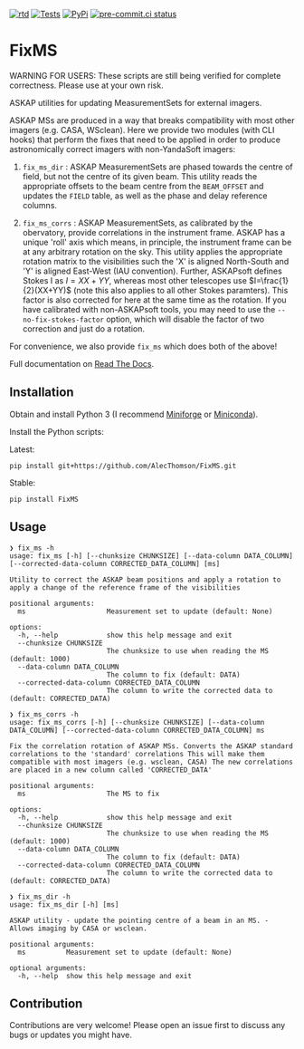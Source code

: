 [![rtd](https://readthedocs.org/projects/fixms/badge/?version=latest)](https://fixms.readthedocs.io/) [![Tests](https://github.com/AlecThomson/FixMS/actions/workflows/test.yml/badge.svg)](https://github.com/AlecThomson/FixMS/actions/workflows/test.yml) [![PyPi](https://github.com/AlecThomson/FixMS/actions/workflows/publish.yml/badge.svg)](https://pypi.org/project/fixms/) [![pre-commit.ci status](https://results.pre-commit.ci/badge/github/AlecThomson/FixMS/main.svg)](https://results.pre-commit.ci/latest/github/AlecThomson/FixMS/main)


# FixMS

WARNING FOR USERS:
These scripts are still being verified for complete correctness. Please use at your own risk.

ASKAP utilities for updating MeasurementSets for external imagers.

ASKAP MSs are produced in a way that breaks compatibility with most other imagers (e.g. CASA, WSclean). Here we provide two modules (with CLI hooks) that perform the fixes that need to be applied in order to produce astronomically correct imagers with non-YandaSoft imagers:

1. `fix_ms_dir` : ASKAP MeasurementSets are phased towards the centre of field, but not the centre of its given beam. This utility reads the appropriate offsets to the beam centre from the `BEAM_OFFSET` and updates the `FIELD` table, as well as the phase and delay reference columns.

2. `fix_ms_corrs` : ASKAP MeasurementSets, as calibrated by the obervatory, provide correlations in the instrument frame. ASKAP has a unique 'roll' axis which means, in principle, the instrument frame can be at any arbitrary rotation on the sky. This utility applies the appropriate rotation matrix to the visibilities such the 'X' is aligned North-South and 'Y' is aligned East-West (IAU convention). Further, ASKAPsoft defines Stokes I as $I=XX+YY$, whereas most other telescopes use $I=\frac{1}{2}(XX+YY)$ (note this also applies to all other Stokes paramters). This factor is also corrected for here at the same time as the rotation. If you have calibrated with non-ASKAPsoft tools, you may need to use the `--no-fix-stokes-factor` option, which will disable the factor of two correction and just do a rotation.

For convenience, we also provide `fix_ms` which does both of the above!

Full documentation on [Read The Docs](https://fixms.readthedocs.io/en/latest/).

## Installation

Obtain and install Python 3 (I recommend [Miniforge](https://github.com/conda-forge/miniforge) or [Miniconda](https://docs.conda.io/en/latest/miniconda.html)).

Install the Python scripts:

Latest:
```
pip install git+https://github.com/AlecThomson/FixMS.git
```

Stable:
```
pip install FixMS
```

## Usage

```
❯ fix_ms -h
usage: fix_ms [-h] [--chunksize CHUNKSIZE] [--data-column DATA_COLUMN] [--corrected-data-column CORRECTED_DATA_COLUMN] [ms]

Utility to correct the ASKAP beam positions and apply a rotation to apply a change of the reference frame of the visibilities

positional arguments:
  ms                    Measurement set to update (default: None)

options:
  -h, --help            show this help message and exit
  --chunksize CHUNKSIZE
                        The chunksize to use when reading the MS (default: 1000)
  --data-column DATA_COLUMN
                        The column to fix (default: DATA)
  --corrected-data-column CORRECTED_DATA_COLUMN
                        The column to write the corrected data to (default: CORRECTED_DATA)
```

```
❯ fix_ms_corrs -h
usage: fix_ms_corrs [-h] [--chunksize CHUNKSIZE] [--data-column DATA_COLUMN] [--corrected-data-column CORRECTED_DATA_COLUMN] ms

Fix the correlation rotation of ASKAP MSs. Converts the ASKAP standard correlations to the 'standard' correlations This will make them compatible with most imagers (e.g. wsclean, CASA) The new correlations are placed in a new column called 'CORRECTED_DATA'

positional arguments:
  ms                    The MS to fix

options:
  -h, --help            show this help message and exit
  --chunksize CHUNKSIZE
                        The chunksize to use when reading the MS (default: 1000)
  --data-column DATA_COLUMN
                        The column to fix (default: DATA)
  --corrected-data-column CORRECTED_DATA_COLUMN
                        The column to write the corrected data to (default: CORRECTED_DATA)
```

```
❯ fix_ms_dir -h
usage: fix_ms_dir [-h] [ms]

ASKAP utility - update the pointing centre of a beam in an MS. - Allows imaging by CASA or wsclean.

positional arguments:
  ms          Measurement set to update (default: None)

optional arguments:
  -h, --help  show this help message and exit
  ```

## Contribution

Contributions are very welcome! Please open an issue first to discuss any bugs or updates you might have.
